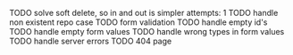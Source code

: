 TODO solve soft delete, so in and out is simpler attempts: 1
TODO handle non existent repo case
TODO form validation
TODO handle empty id's
TODO handle empty form values
TODO handle wrong types in form values
TODO handle server errors
TODO 404 page